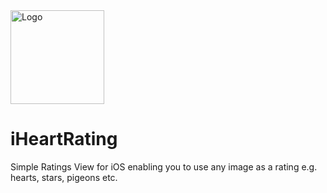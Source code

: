 <img src="https://raw.github.com/garethpaul/iheartrating/master/assets/logo.png" alt="Logo" width="150" />

# iHeartRating
Simple Ratings View for iOS enabling you to use any image as a rating e.g. hearts, stars, pigeons etc.
